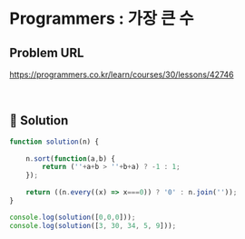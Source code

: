 # Programmers : 가장 큰 수

## Problem URL
https://programmers.co.kr/learn/courses/30/lessons/42746

<br/>

## 🚩 Solution
```js
function solution(n) {
    
    n.sort(function(a,b) {
        return (''+a+b > ''+b+a) ? -1 : 1;
    });
    
    return ((n.every((x) => x===0)) ? '0' : n.join(''));
}

console.log(solution([0,0,0]));
console.log(solution([3, 30, 34, 5, 9]));
```